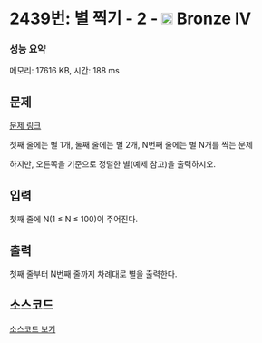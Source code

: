 # 2439번: 별 찍기 - 2 - <img src="https://static.solved.ac/tier_small/2.svg" style="height:20px" /> Bronze IV

<!-- performance -->
### 성능 요약
메모리: 17616 KB, 시간: 188 ms
<!-- end -->

## 문제

[문제 링크](https://boj.kr/2439)

<p>첫째 줄에는 별 1개, 둘째&nbsp;줄에는 별 2개, N번째&nbsp;줄에는 별 N개를 찍는 문제</p>

<p>하지만, 오른쪽을 기준으로 정렬한 별(예제 참고)을 출력하시오.</p>

## 입력

<p>첫째 줄에 N(1 ≤ N ≤ 100)이 주어진다.</p>

## 출력

<p>첫째 줄부터 N번째 줄까지 차례대로 별을 출력한다.</p>

## 소스코드

[소스코드 보기](Main.java)